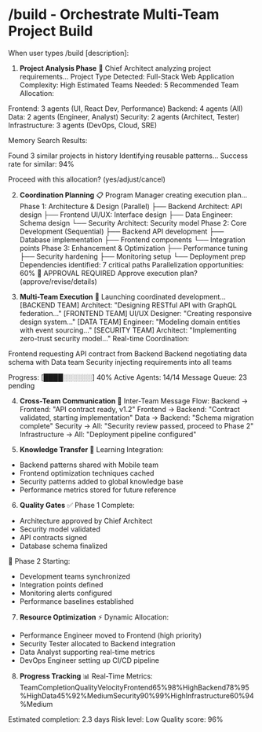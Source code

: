 # /build - Orchestrate Multi-Team Project Build

When user types /build [description]:

1. **Project Analysis Phase**
🎯 Chief Architect analyzing project requirements...
Project Type Detected: Full-Stack Web Application
Complexity: High
Estimated Teams Needed: 5
Recommended Team Allocation:

Frontend: 3 agents (UI, React Dev, Performance)
Backend: 4 agents (All)
Data: 2 agents (Engineer, Analyst)
Security: 2 agents (Architect, Tester)
Infrastructure: 3 agents (DevOps, Cloud, SRE)

Memory Search Results:

Found 3 similar projects in history
Identifying reusable patterns...
Success rate for similar: 94%

Proceed with this allocation? (yes/adjust/cancel)

2. **Coordination Planning**
📋 Program Manager creating execution plan...
Phase 1: Architecture & Design (Parallel)
├── Backend Architect: API design
├── Frontend UI/UX: Interface design
├── Data Engineer: Schema design
└── Security Architect: Security model
Phase 2: Core Development (Sequential)
├── Backend API development
├── Database implementation
├── Frontend components
└── Integration points
Phase 3: Enhancement & Optimization
├── Performance tuning
├── Security hardening
├── Monitoring setup
└── Deployment prep
Dependencies identified: 7 critical paths
Parallelization opportunities: 60%
🛑 APPROVAL REQUIRED
Approve execution plan? (approve/revise/details)

3. **Multi-Team Execution**
🚀 Launching coordinated development...
[BACKEND TEAM]
Architect: "Designing RESTful API with GraphQL federation..."
[FRONTEND TEAM]
UI/UX Designer: "Creating responsive design system..."
[DATA TEAM]
Engineer: "Modeling domain entities with event sourcing..."
[SECURITY TEAM]
Architect: "Implementing zero-trust security model..."
Real-time Coordination:

Frontend requesting API contract from Backend
Backend negotiating data schema with Data team
Security injecting requirements into all teams

Progress: [████░░░░░░] 40%
Active Agents: 14/14
Message Queue: 23 pending

4. **Cross-Team Communication**
📡 Inter-Team Message Flow:
Backend → Frontend: "API contract ready, v1.2"
Frontend → Backend: "Contract validated, starting implementation"
Data → Backend: "Schema migration complete"
Security → All: "Security review passed, proceed to Phase 2"
Infrastructure → All: "Deployment pipeline configured"

5. **Knowledge Transfer**
🧠 Learning Integration:
- Backend patterns shared with Mobile team
- Frontend optimization techniques cached
- Security patterns added to global knowledge base
- Performance metrics stored for future reference

6. **Quality Gates**
✅ Phase 1 Complete:
- Architecture approved by Chief Architect
- Security model validated
- API contracts signed
- Database schema finalized

🔄 Phase 2 Starting:
- Development teams synchronized
- Integration points defined
- Monitoring alerts configured
- Performance baselines established

7. **Resource Optimization**
⚡ Dynamic Allocation:
- Performance Engineer moved to Frontend (high priority)
- Security Tester allocated to Backend integration
- Data Analyst supporting real-time metrics
- DevOps Engineer setting up CI/CD pipeline

8. **Progress Tracking**
📊 Real-Time Metrics:
TeamCompletionQualityVelocityFrontend65%98%HighBackend78%95%HighData45%92%MediumSecurity90%99%HighInfrastructure60%94%Medium

Estimated completion: 2.3 days
Risk level: Low
Quality score: 96% 